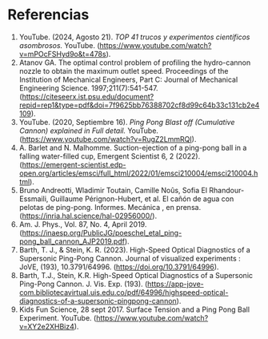 # Referencias

1. YouTube. (2024, Agosto 21). *TOP 41 trucos y experimentos científicos asombrosos.* YouTube. (https://www.youtube.com/watch?v=mPOcFSHyd9o&t=478s).
2. Atanov GA. The optimal control problem of profiling the hydro-cannon nozzle to obtain the maximum outlet speed. Proceedings of the Institution of Mechanical Engineers, Part C: Journal of Mechanical Engineering Science. 1997;211(7):541-547. (https://citeseerx.ist.psu.edu/document?repid=rep1&type=pdf&doi=7f9625bb76388702cf8d99c64b33c131cb2e4109).
3. YouTube. (2020, Septiembre 16). *Ping Pong Blast off (Cumulative Cannon) explained in Full detail.* YouTube. (https://www.youtube.com/watch?v=RugZ2LmmRQI).
4. A. Barlet and N. Malhomme. Suction-ejection of a ping-pong ball in a falling water-filled cup, Emergent Scientist 6, 2 (2022). (https://emergent-scientist.edp-open.org/articles/emsci/full_html/2022/01/emsci210004/emsci210004.html).
5. Bruno Andreotti, Wladimir Toutain, Camille Noûs, Sofia El Rhandour-Essmaili, Guillaume Pérignon-Hubert, et al. El cañón de agua con pelotas de ping-pong. Informes. Mecánica , en prensa. (https://inria.hal.science/hal-02956000/).
6. Am. J. Phys., Vol. 87, No. 4, April 2019. (https://inaesp.org/PublicJG/poeschel_etal_ping-pong_ball_cannon_AJP2019.pdf).
7. Barth, T. J., & Stein, K. R. (2023). High-Speed Optical Diagnostics of a Supersonic Ping-Pong Cannon. Journal of visualized experiments : JoVE, (193), 10.3791/64996. (https://doi.org/10.3791/64996).
8. Barth, T.J., Stein, K.R. High-Speed Optical Diagnostics of a Supersonic Ping-Pong Cannon. J. Vis. Exp. (193). (https://app-jove-com.bibliotecavirtual.uis.edu.co/pdf/64996/highspeed-optical-diagnostics-of-a-supersonic-pingpong-cannon).
9. Kids Fun Science, 28 sept 2017. Surface Tension and a Ping Pong Ball Experiment. YouTube. (https://www.youtube.com/watch?v=XY2e2XHBiz4).
